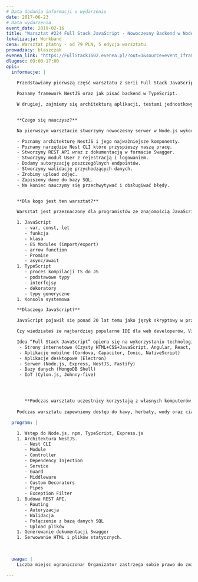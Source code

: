 ```yaml
---
# Data dodania informacji o wydarzeniu
date: 2017-06-23
# Data wydarzenia
event_date: 2019-02-16
title: "Warsztat #224 Full Stack JavaScript - Nowoczesny Backend w Node.js i TypeScript cz.1"
lokalizacja: Workband
cena: Warsztat płatny - od 79 PLN, 5 edycja warsztatu
prowadzacy: blaszczak
evenea_link: "https://FullStack1602.evenea.pl/?out=1&source=event_iframe"
dlugosc: 09:00-17:00
opis:
  informacje: |
    
    Przedstawiamy pierwszą część warsztatu z serii Full Stack JavaScript, w którym zapoznamy się serwerowym wykorzystaniem JavaScript.

    Poznamy framework NestJS oraz jak pisać backend w TypeScript.

    W drugiej, zajmiemy się architekturą aplikacji, testami jednostkowymi, testami e2e, infrastrukturą i deploymentem aplikacji napisanych w Node.js.


    **Czego się nauczysz?**

    Na pierwszym warsztacie stworzymy nowoczesny serwer w Node.js wykorzystując framework NestJS. Będziemy pisali w TypeScript gdyż pozwala on nam na zastosowanie najnowszej wersji ECMAScript, a statyczne typowanie pomoże nam w utrzymaniu aplikacji na wysokim poziomie niezawodności i przejrzystości kodu.

    - Poznamy architekturę NestJS i jego najważniejsze komponenty.
    - Poznamy narzędzie Nest CLI które przyspieszy naszą pracę.
    - Stworzymy REST API wraz z dokumentacją w formacie Swagger.
    - Stworzymy moduł User z rejestracją i logowaniem.
    - Dodamy autoryzację poszczególnych endpointów.
    - Stworzymy walidację przychodzących danych.
    - Zrobimy upload zdjęć.
    - Zapiszemy dane do bazy SQL.
    - Na koniec nauczymy się przechwytywać i obsługiwać błędy.


    **Dla kogo jest ten warsztat?**

    Warsztat jest przeznaczony dla programistów ze znajomością JavaScript i TypeScript w zakresie podstawowym. Zagadnienia które będą używane ale nie omawiane na warsztacie:

    1. JavaScript
       - var, const, let
       - funkcja
       - klasa
       - ES Modules (import/export)
       - arrow function
       - Promise
       - async/await
    1. TypeScript
       - proces kompilacji TS do JS
       - podstawowe typy
       - interfejsy
       - dekoratory
       - typy generyczne
    1. Konsola systemowa

    **Dlaczego JavaScript?**

    JavaScript pojawił się ponad 20 lat temu jako język skryptowy w przeglądarkach internetowych, czyli po stronie klienta. Później zawitał też po stronie serwera jako Node.js, a dalszy jego rozwój pozwala nam dziś budować aplikacje mobilne, desktopowe, programować bazy danych a nawet roboty.

    Czy wiedziałeś że najbardziej popularne IDE dla web developerów, Visual Studio Code jest napisane w TypeScript HTML i CSS ?

    Idea “Full Stack JavaScript” opiera się na wykorzystaniu technologii webowych, HTML, CSS i JavaScript we wszystkich etapach budowy aplikacji:
     - Strony internetowe (Czysty HTML+CSS+JavaScript, Angular, React, Vue)
     - Aplikacje mobilne (Cordova, Capacitor, Ionic, NativeScript)
     - Aplikacje desktopowe (Electron)
     - Serwer (Node.js, Express, NestJS, Fastify)
     - Bazy danych (MongoDB Shell)
     - IoT (Cylon.js, Johnny-five)




       **Podczas warsztatu uczestnicy korzystają z własnych komputerów.**
    
    Podczas warsztatu zapewniemy dostęp do kawy, herbaty, wody oraz ciastek. W porze obiadowej zapewniamy lunch w formie pizzy.

  program: |

    1. Wstęp do Node.js, npm, TypeScript, Express.js
    1. Architektura NestJS.
       - Nest CLI
       - Module
       - Controller
       - Dependency Injection
       - Service
       - Guard
       - Middleware
       - Custom Decorators
       - Pipes
       - Exception Filter
    1. Budowa REST API.
       - Routing
       - Autoryzacja
       - Walidacja
       - Połączenie z bazą danych SQL
       - Upload plików
    1. Generowanie dokumentacji Swagger
    1. Serwowanie HTML i plików statycznych.
  
    

  uwaga: |
    Liczba miejsc ograniczona! Organizator zastrzega sobie prawo do zmiany lokalizacji wydarzenia oraz jego odwołania w przypadku niezgłoszenia się minimalnej liczby uczestników.

---
```

